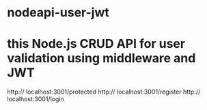 ﻿# nodeapi-user-jwt
# this Node.js CRUD API for user validation using middleware and JWT
http:// localhost:3001/protected
http:// localhost:3001/register
http:// localhost:3001/login
